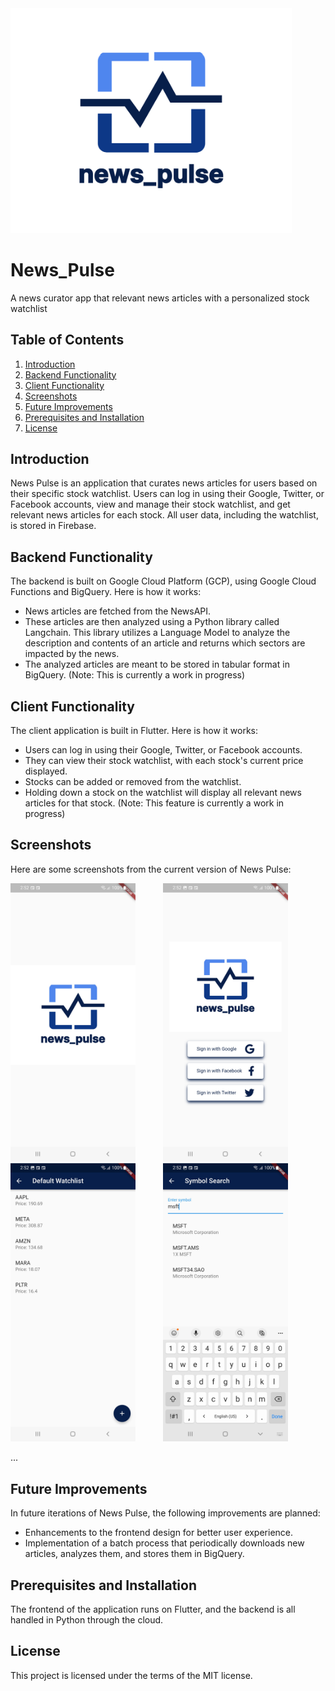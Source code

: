 <img src="src/clients/customer/assets/images/logo_art/fulllogo.png" alt="Project Logo" style="width: 450px;"/>

# News_Pulse
A news curator app that relevant news articles with a personalized stock watchlist

## Table of Contents
1. [Introduction](#introduction)
2. [Backend Functionality](#backend-functionality)
3. [Client Functionality](#client-functionality)
4. [Screenshots](#screenshots)
5. [Future Improvements](#future-improvements)
6. [Prerequisites and Installation](#prerequisites-and-installation)
7. [License](#license)

<a name="introduction"></a>
## Introduction

News Pulse is an application that curates news articles for users based on their specific stock watchlist. Users can log in using their Google, Twitter, or Facebook accounts, view and manage their stock watchlist, and get relevant news articles for each stock. All user data, including the watchlist, is stored in Firebase.

<a name="backend-functionality"></a>
## Backend Functionality

The backend is built on Google Cloud Platform (GCP), using Google Cloud Functions and BigQuery. Here is how it works:

- News articles are fetched from the NewsAPI.
- These articles are then analyzed using a Python library called Langchain. This library utilizes a Language Model to analyze the description and contents of an article and returns which sectors are impacted by the news.
- The analyzed articles are meant to be stored in tabular format in BigQuery. (Note: This is currently a work in progress)

<a name="client-functionality"></a>
## Client Functionality

The client application is built in Flutter. Here is how it works:

- Users can log in using their Google, Twitter, or Facebook accounts.
- They can view their stock watchlist, with each stock's current price displayed.
- Stocks can be added or removed from the watchlist. 
- Holding down a stock on the watchlist will display all relevant news articles for that stock. (Note: This feature is currently a work in progress)

<a name="screenshots"></a>
## Screenshots

Here are some screenshots from the current version of News Pulse:

<p float="left">
  <img src="src/clients/customer/assets/app_screenshots/splash_screen.jpg" alt="Splash Screen" width="200" style="margin-right: 40px;"/>
  <img src="src/clients/customer/assets/app_screenshots/login_screen.jpg" alt="Login Screen" width="200" style="margin-right: 40px;"/>
  <img src="src/clients/customer/assets/app_screenshots/watchlist_screen.jpg" alt="Watchlist Screen" width="200" style="margin-right: 40px;"/>
  <img src="src/clients/customer/assets/app_screenshots/symbol_search_screen.jpg" alt="Symbol Search Screen" width="200" style="margin-right: 40px;"/>
</p>
... 

<a name="future-improvements"></a>
## Future Improvements

In future iterations of News Pulse, the following improvements are planned:

- Enhancements to the frontend design for better user experience.
- Implementation of a batch process that periodically downloads new articles, analyzes them, and stores them in BigQuery.

<a name="prerequisites-and-installation"></a>
## Prerequisites and Installation

The frontend of the application runs on Flutter, and the backend is all handled in Python through the cloud.

<a name="license"></a>
## License

This project is licensed under the terms of the MIT license.

